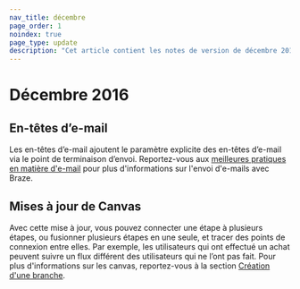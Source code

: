 ```yaml
---
nav_title: décembre
page_order: 1
noindex: true
page_type: update
description: "Cet article contient les notes de version de décembre 2016."
---
```


# Décembre 2016

## En-têtes d’e-mail

Les en-têtes d’e-mail ajoutent le paramètre explicite des en-têtes d’e-mail via le point de terminaison d’envoi. Reportez-vous aux [meilleures pratiques en matière d'e-mail][14] pour plus d'informations sur l'envoi d'e-mails avec Braze.

## Mises à jour de Canvas

Avec cette mise à jour, vous pouvez connecter une étape à plusieurs étapes, ou fusionner plusieurs étapes en une seule, et tracer des points de connexion entre elles. Par exemple, les utilisateurs qui ont effectué un achat peuvent suivre un flux différent des utilisateurs qui ne l’ont pas fait. Pour plus d'informations sur les canvas, reportez-vous à la section [Création d'une branche][15].

[14]: {{site.baseurl}}/user_guide/message_building_by_channel/email/best_practices/
[15]: {{site.baseurl}}/user_guide/engagement_tools/canvas/create_a_canvas/branching/#branching
